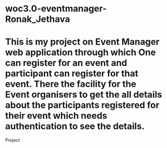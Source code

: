 # woc3.0-eventmanager-Ronak_Jethava 
# This is my project on Event Manager web application through which One can register for an event and participant can register for that event. There the facility for the Event organisers to get the all details about the participants registered for their event which needs authentication to see the details.


Project
